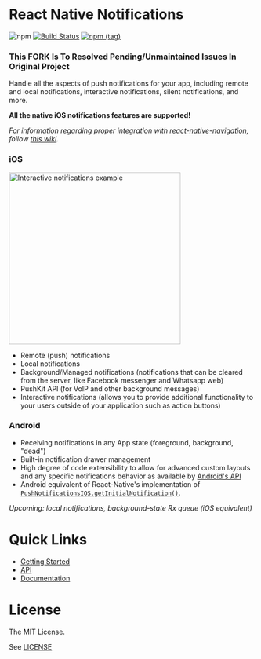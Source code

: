 # React Native Notifications
![npm](https://img.shields.io/npm/dw/react-native-notifications.svg)
[![Build Status](https://img.shields.io/jenkins/s/http/jenkins-oss.wixpress.com:8080/job/multi-react-native-notifications-master.svg)](https://jenkins-oss.wixpress.com/job/multi-react-native-notifications-master/)
[![npm (tag)](https://img.shields.io/npm/v/react-native-notifications/snapshot.svg)](https://github.com/wix/react-native-navigation/tree/master)

### This FORK Is To Resolved Pending/Unmaintained Issues In Original Project

Handle all the aspects of push notifications for your app, including remote and local notifications, interactive notifications, silent notifications, and more.

**All the native iOS notifications features are supported!** 

_For information regarding proper integration with [react-native-navigation](https://github.com/wix/react-native-navigation), follow [this wiki](https://github.com/wix/react-native-notifications/wiki/Android:-working-with-RNN)._


### iOS

<img src="https://s3.amazonaws.com/nrjio/interactive.gif" alt="Interactive notifications example" width=350/>

- Remote (push) notifications
- Local notifications
- Background/Managed notifications (notifications that can be cleared from the server, like Facebook messenger and Whatsapp web)
- PushKit API (for VoIP and other background messages)
- Interactive notifications (allows you to provide additional functionality to your users outside of your application such as action buttons)

### Android

- Receiving notifications in any App state (foreground, background, "dead")
- Built-in notification drawer management
- High degree of code extensibility to allow for advanced custom layouts and any specific notifications behavior as available by [Android's API](https://developer.android.com/training/notify-user/build-notification.html)
- Android equivalent of React-Native's implementation of [`PushNotificationsIOS.getInitialNotification()`](https://facebook.github.io/react-native/docs/pushnotificationios.html#getinitialnotification).

_Upcoming: local notifications, background-state Rx queue (iOS equivalent)_


# Quick Links
- [Getting Started](https://wix.github.io/react-native-notifications/docs/getting-started)
- [API](https://wix.github.io/react-native-notifications/docs/general-api)
- [Documentation](https://wix.github.io/react-native-notifications/)

# License
The MIT License.

See [LICENSE](LICENSE)
